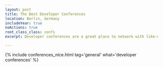 ```yaml
---
layout: post
title: The Best Developer Conferences
location: Berlin, Germany
includeYear: true
noActions: true
root_class_class: confs
excerpt: Developer conferences are a great place to network with like-minded developers and learn from the best software engineers in our field. Thousands of conferences happening around the world, but not all of them are equally good. Below is my list of best developer conferences to attend. I personally attended every conference on the list. 

---
```


{% include conferences_nice.html tag='general' what='developer conferences' %}
